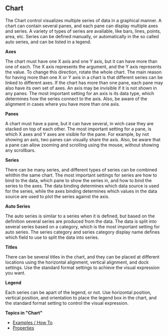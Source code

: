 ## Chart

The Chart control visualizes multiple series of data in a graphical manner. A chart can contain several panes, and each pane can display multiple axes and series. A variety of types of series are available, like bars, lines, points, area, etc. Series can be defined manually, or automatically in the so called auto series, and can be listed in a legend.

**Axes**

The chart must have one X axis and one Y axis, but it can have more than one of each. The X axis represents the argument, and the Y axis represents the value. To change this direction, rotate the whole chart. The main reason for having more than one X or Y axis in a chart is that different series can be linked to different axes. If the chart has more than one pane, each pane may also have its own set of axes. An axis may be invisible if it is not shown in any panes. The most important setting for an axis is its data type, which determines how the series connect to the axis. Also, be aware of the alignment in cases where you have more than one axis.

**Panes**

A chart must have a pane, but it can have several, in wich case they are stacked on top of each other. The most important setting for a pane, is which X axes and Y axes are visible for the pane. For example, by not showing an axis, two panes can visually share the axis. Also, be aware that a pane can allow zooming and scrolling using the mouse, without showing any scrollbars.

**Series**

There can be many series, and different types of series can be combined whithin the same chart. The most important settings for series are how to bind to the data, which pane to show the series in, and how to bind the series to the axes. The data binding determines which data source is used for the series, while the axes binding determines which values in the data source are used to plot the series against the axis.

**Auto Series**

The auto series is similar to a series when it is defined, but based on the definition several series are produced from the data. The data is split into several series based on a category, which is the most important setting for auto series. The series category and series category display name defines which field to use to split the data into series.

**Titles**

There can be several titles in the chart, and they can be placed at different locations using the horizontal alignment, vertical alignment, and dock settings. Use the standard format settings to achieve the visual expression you want.

**Legend**

Each series can be apart of the legend, or not. Use horizontal position, vertical position, and orientation to place the legend box in the chart, and the standard format setting to control the visual expression.

**Topics in "Chart"**
* [Examples / How To](chart/examples--how-to.md)
* [Properties](chart/properties.md)